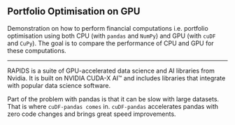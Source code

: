 ## Portfolio Optimisation on GPU

Demonstration on how to perform financial computations i.e. portfolio optimisation using both CPU (with `pandas` and `NumPy`) and GPU (with `cuDF` and `CuPy`). The goal is to compare the performance of CPU and GPU for these computations.

---

RAPIDS is a suite of GPU-accelerated data science and AI libraries from Nvidia. It is built on NVIDIA CUDA-X AI™ and includes libraries that integrate with popular data science software.

Part of the problem with pandas is that it can be slow with large datasets. That is where `cuDF-pandas comes` in. `cuDF-pandas` accelerates pandas with zero code changes and brings great speed improvements.
